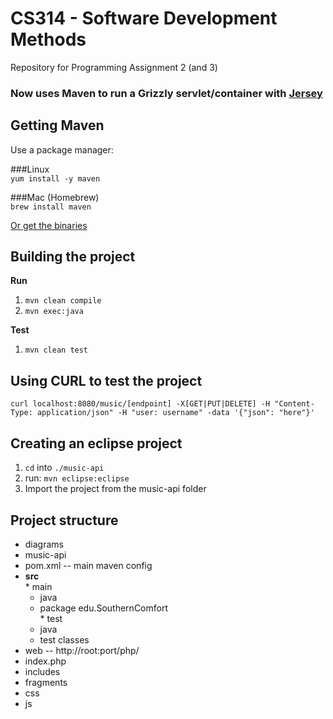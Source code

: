 CS314 - Software Development Methods 
===============

Repository for Programming Assignment 2 (and 3)

### Now uses Maven to run a Grizzly servlet/container with [Jersey](https://jersey.java.net/)

Getting Maven
-------------
Use a package manager:  

  ###Linux  
    `yum install -y maven`

  ###Mac (Homebrew)  
    `brew install maven`

[Or get the binaries](http://maven.apache.org/download.cgi)

Building the project
--------------------

**Run** 

  1.  `mvn clean compile`
  2.  `mvn exec:java`

**Test**

  1.  `mvn clean test`

Using CURL to test the project
------------------------------

`curl localhost:8080/music/[endpoint] -X[GET|PUT|DELETE] -H "Content-Type: application/json" -H "user: username" -data '{"json": "here"}'`

Creating an eclipse project
---------------------------
1.  `cd` into `./music-api`
2.  run: `mvn eclipse:eclipse`
3.  Import the project from the music-api folder


Project structure
-----------------
*  diagrams  
*  music-api  
  *  pom.xml -- main maven config  
  *  **src**  
    *  main  
      *  java  
        *  package edu.SouthernComfort  
    *  test  
      *  java  
        *  test classes
*  web -- http://root:port/php/  
  *  index.php  
  *  includes  
  *  fragments  
  *  css  
  *  js  